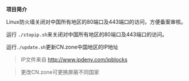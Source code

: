 
**项目简介**

Linux防火墙关闭对中国所有地区的80端口及443端口的访问，方便备案审核。

运行 `./stopip.sh`来关闭对中国所有地区的80端口及443端口的访问。

运行`./update.sh`更新CN.zone中国地区的IP地址

> IP文件来自 http://www.ipdeny.com/ipblocks

> 更改CN.zone可更换屏蔽不同国家
